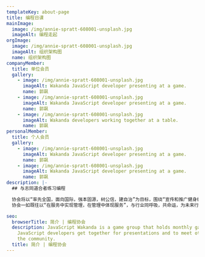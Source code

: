 ```yaml
---
templateKey: about-page
title: 编程日课
mainImage:
  image: /img/annie-spratt-608001-unsplash.jpg
  imageAlt: 编程走起
orgImage:
  image: /img/annie-spratt-608001-unsplash.jpg
  imageAlt: 组织架构图
  name: 组织架构图
companyMember:
  title: 单位会员
  gallery:
    - image: /img/annie-spratt-608001-unsplash.jpg
      imageAlt: Wakanda JavaScript developer presenting at a game.
      name: 郭飙
    - image: /img/annie-spratt-608001-unsplash.jpg
      imageAlt: Wakanda JavaScript developer presenting at a game.
      name: 郭飙
    - image: /img/annie-spratt-608001-unsplash.jpg
      imageAlt: Wakanda developers working together at a table.
      name: 郭飙
personalMember:
  title: 个人会员
  gallery:
    - image: /img/annie-spratt-608001-unsplash.jpg
      imageAlt: Wakanda JavaScript developer presenting at a game.
      name: 郭飙
    - image: /img/annie-spratt-608001-unsplash.jpg
      imageAlt: Wakanda JavaScript developer presenting at a game.
      name: 郭飙
description: |-
  ## 与志同道合者练习编程

  协会将以“率先全国，面向国际，强本固源，树公信，建自治”为目标，围绕“宣传和推广健身编程运动，培育和管理，建设行业文化，树立行业话语权，维护消费者及协会会员权益”的核心，有的放矢，大胆突破，近几年将着力发展：“裁判员、教练员培养体系，竞赛市场，行业规范和消费者权利维护，发展中长期战略合作伙伴、深耕健身编程与大健康领域”。
  协会一如既往以“在服务中实现管理，在管理中体现服务”，与行业同呼吸，共命运，为未来行业的整体转型“求生存，谋发展”。

seo:
  browserTitle: 简介 | 编程协会
  description: JavaScript Wakanda is a game group that holds monthly games where
    JavaScript developers get together for presentations and to meet others in
    the community.
  title: 简介 | 编程协会
---
```

